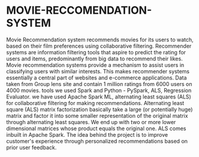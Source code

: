 # MOVIE-RECCOMENDATION-SYSTEM
Movie Recommendation system recommends movies for its users to watch, based on their film preferences using collaborative filtering. Recommender systems are information filtering tools that aspire to predict the rating for users and items, predominantly from big data to recommend their likes. Movie recommendation systems provide a mechanism to assist users in classifying users with similar interests. This makes recommender systems essentially a central part of websites and e-commerce applications. Data taken from Group lens site and contain 1 million ratings from 6000 users on 4000 movies. tools we used Spark and Python - PySpark, ALS, Regression Evaluator. we have used Apache Spark ML, alternating least squares (ALS) for collaborative filtering for making recommendations. Alternating least square (ALS) matrix factorization basically take a large (or potentially huge) matrix and factor it into some smaller representation of the original matrix through alternating least squares. We end up with two or more lower dimensional matrices whose product equals the original one. ALS comes inbuilt in Apache Spark. The idea behind the project is to improve customer's experience through personalized recommendations based on prior user feedback.
